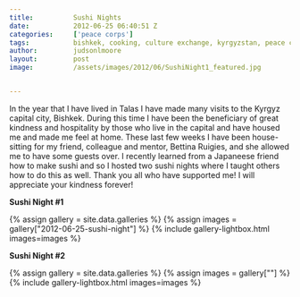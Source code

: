 ```yaml
---
title:			Sushi Nights
date:			2012-06-25 06:40:51 Z
categories:		['peace corps']
tags:			bishkek, cooking, culture exchange, kyrgyzstan, peace corps, sushi, thanks
author:			judsonlmoore
layout:			post
image:			/assets/images/2012/06/SushiNight1_featured.jpg


---
```


In the year that I have lived in Talas I have made many visits to the Kyrgyz capital city, Bishkek. During this time I have been the beneficiary of great kindness and hospitality by those who live in the capital and have housed me and made me feel at home. These last few weeks I have been house-sitting for my friend, colleague and mentor, Bettina Ruigies, and she allowed me to have some guests over. I recently learned from a Japaneese friend how to make sushi and so I hosted two sushi nights where I taught others how to do this as well. Thank you all who have supported me! I will appreciate your kindness forever!

**Sushi Night #1**

{% assign gallery = site.data.galleries %}
{% assign images = gallery["2012-06-25-sushi-night"] %}
{% include gallery-lightbox.html images=images %}

**Sushi Night #2**

{% assign gallery = site.data.galleries %}
{% assign images = gallery[""] %}
{% include gallery-lightbox.html images=images %}
